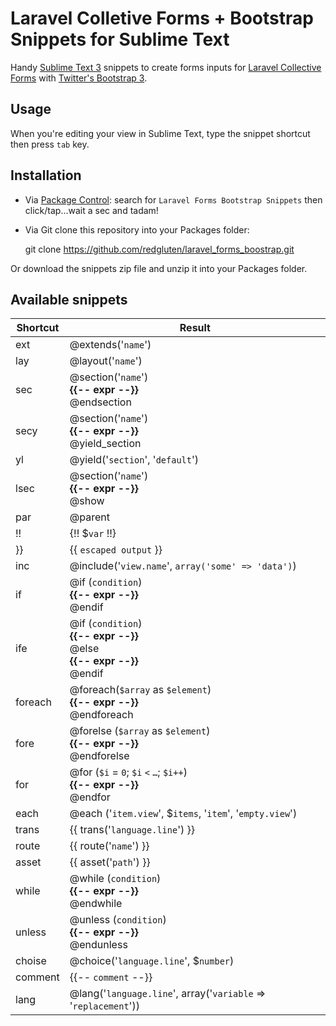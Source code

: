 # Laravel Colletive Forms + Bootstrap Snippets for Sublime Text

Handy [Sublime Text 3](http://www.sublimetext.com/3) snippets to create forms inputs for [Laravel Collective Forms](http://laravelcollective.com/docs/5.0/html) with [Twitter's Bootstrap 3](http://getbootstrap.com/).

## Usage
When you're editing your view in Sublime Text, type the snippet shortcut then press `tab` key.

## Installation

- Via [Package Control](https://packagecontrol.io/): search for `Laravel Forms Bootstrap Snippets` then click/tap…wait a sec and tadam!

- Via Git clone this repository into your Packages folder:

    git clone https://github.com/redgluten/laravel_forms_boostrap.git


Or download the snippets zip file and unzip it into your Packages folder.

## Available snippets

| Shortcut  | Result |
|-----------|--------|
| ext		| @extends('`name`') |
| lay		| @layout('`name`')  |
| sec		| @section('`name`') <br /> **{{-- expr --\}\}** <br /> @endsection    |
| secy		| @section('`name`') <br /> **{{-- expr --\}\}** <br /> @yield_section |
| yl		| @yield('`section`', '`default`') |
| lsec		| @section('`name`') <br /> **{{-- expr --\}\}** <br /> @show |
| par		| @parent	|
| !!		| {!! $`var` !!}	|
| }}		| {{ `escaped output` }}	|
| inc		| @include('`view.name`', `array('some' => 'data')`)  |
| if		| @if (`condition`) <br /> **{{-- expr --\}\}** <br /> @endif   |
| ife		| @if (`condition`) <br /> **{{-- expr --\}\}** <br /> @else <br /> **{{-- expr --\}\}** <br /> @endif  |
| foreach	| @foreach(`$array` as `$element`) <br /> **{{-- expr --\}\}** <br /> @endforeach  |
| fore		| @forelse (`$array` as `$element`) <br /> **{{-- expr --\}\}** <br /> @endforelse  |
| for		| @for (`$i` = `0`; `$i` `<` `…`; `$i++`) <br /> **{{-- expr --\}\}** <br /> @endfor  |
| each		| @each ('`item.view`', $`items`, '`item`', '`empty.view`')
| trans		| {{ trans('`language.line`') }}	|
| route		| {{ route('`name`') }}	|
| asset		| {{ asset('`path`') }}	|
| while		| @while (`condition`) <br /> **{{-- expr --\}\}** <br /> @endwhile  |
| unless	| @unless (`condition`) <br /> **{{-- expr --\}\}** <br /> @endunless  |
| choise	| @choice('`language.line`', $`number`)  |
| comment	| {{-- `comment` --}}	|
| lang		| @lang('`language.line`', array('`variable` => '`replacement`'))  | 
